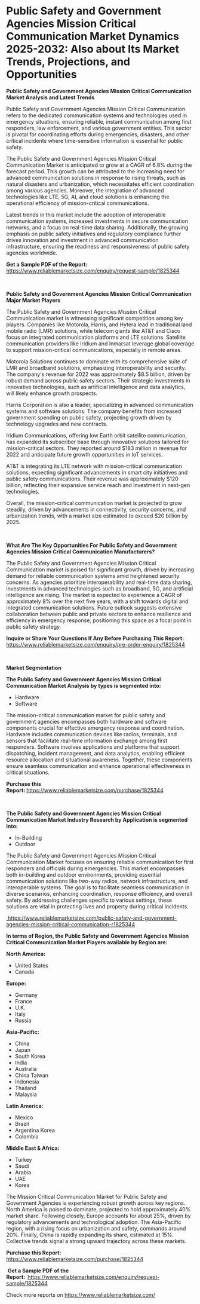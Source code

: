 <p><h1>Public Safety and Government Agencies Mission Critical Communication Market Dynamics 2025-2032: Also about Its Market Trends, Projections, and Opportunities</h1></p><p><strong>Public Safety and Government Agencies Mission Critical Communication Market Analysis and Latest Trends</strong></p>
<p><p>Public Safety and Government Agencies Mission Critical Communication refers to the dedicated communication systems and technologies used in emergency situations, ensuring reliable, instant communication among first responders, law enforcement, and various government entities. This sector is pivotal for coordinating efforts during emergencies, disasters, and other critical incidents where time-sensitive information is essential for public safety.</p><p>The Public Safety and Government Agencies Mission Critical Communication Market is anticipated to grow at a CAGR of 6.8% during the forecast period. This growth can be attributed to the increasing need for advanced communication solutions in response to rising threats, such as natural disasters and urbanization, which necessitates efficient coordination among various agencies. Moreover, the integration of advanced technologies like LTE, 5G, AI, and cloud solutions is enhancing the operational efficiency of mission-critical communications.</p><p>Latest trends in this market include the adoption of interoperable communication systems, increased investments in secure communication networks, and a focus on real-time data sharing. Additionally, the growing emphasis on public safety initiatives and regulatory compliance further drives innovation and investment in advanced communication infrastructure, ensuring the readiness and responsiveness of public safety agencies worldwide.</p></p>
<p><strong>Get a Sample PDF of the Report:&nbsp;</strong> <a href="https://www.reliablemarketsize.com/enquiry/request-sample/1825344?utm_campaign=2996&utm_medium=2&utm_source=Github&utm_content=ia&utm_term=11032025&utm_id=public-safety-and-government-agencies-mission-critical-communication">https://www.reliablemarketsize.com/enquiry/request-sample/1825344</a></p>
<p>&nbsp;</p>
<p><strong>Public Safety and Government Agencies Mission Critical Communication Major Market Players</strong></p>
<p><p>The Public Safety and Government Agencies Mission Critical Communication market is witnessing significant competition among key players. Companies like Motorola, Harris, and Hytera lead in traditional land mobile radio (LMR) solutions, while telecom giants like AT&T and Cisco focus on integrated communication platforms and LTE solutions. Satellite communication providers like Iridium and Inmarsat leverage global coverage to support mission-critical communications, especially in remote areas.</p><p>Motorola Solutions continues to dominate with its comprehensive suite of LMR and broadband solutions, emphasizing interoperability and security. The company's revenue for 2022 was approximately $8.5 billion, driven by robust demand across public safety sectors. Their strategic investments in innovative technologies, such as artificial intelligence and data analytics, will likely enhance growth prospects.</p><p>Harris Corporation is also a leader, specializing in advanced communication systems and software solutions. The company benefits from increased government spending on public safety, projecting growth driven by technology upgrades and new contracts.</p><p>Iridium Communications, offering low Earth orbit satellite communication, has expanded its subscriber base through innovative solutions tailored for mission-critical sectors. They reported around $183 million in revenue for 2022 and anticipate future growth opportunities in IoT services.</p><p>AT&T is integrating its LTE network with mission-critical communication solutions, expecting significant advancements in smart city initiatives and public safety communications. Their revenue was approximately $120 billion, reflecting their expansive service reach and investment in next-gen technologies.</p><p>Overall, the mission-critical communication market is projected to grow steadily, driven by advancements in connectivity, security concerns, and urbanization trends, with a market size estimated to exceed $20 billion by 2025.</p></p>
<p>&nbsp;</p>
<p><strong>What Are The Key Opportunities For Public Safety and Government Agencies Mission Critical Communication Manufacturers?</strong></p>
<p><p>The Public Safety and Government Agencies Mission Critical Communication market is poised for significant growth, driven by increasing demand for reliable communication systems amid heightened security concerns. As agencies prioritize interoperability and real-time data sharing, investments in advanced technologies such as broadband, 5G, and artificial intelligence are rising. The market is expected to experience a CAGR of approximately 8% over the next five years, with a shift towards digital and integrated communication solutions. Future outlook suggests extensive collaboration between public and private sectors to enhance resilience and efficiency in emergency response, positioning this space as a focal point in public safety strategy.</p></p>
<p><strong>Inquire or Share Your Questions If Any Before Purchasing This Report:</strong> <a href="https://www.reliablemarketsize.com/enquiry/pre-order-enquiry/1825344?utm_campaign=2996&utm_medium=2&utm_source=Github&utm_content=ia&utm_term=11032025&utm_id=public-safety-and-government-agencies-mission-critical-communication">https://www.reliablemarketsize.com/enquiry/pre-order-enquiry/1825344</a></p>
<p>&nbsp;</p>
<p><strong>Market Segmentation</strong></p>
<p><strong>The Public Safety and Government Agencies Mission Critical Communication Market Analysis by types is segmented into:</strong></p>
<p><ul><li>Hardware</li><li>Software</li></ul></p>
<p><p>The mission-critical communication market for public safety and government agencies encompasses both hardware and software components crucial for effective emergency response and coordination. Hardware includes communication devices like radios, terminals, and sensors that facilitate real-time information exchange among first responders. Software involves applications and platforms that support dispatching, incident management, and data analytics, enabling efficient resource allocation and situational awareness. Together, these components ensure seamless communication and enhance operational effectiveness in critical situations.</p></p>
<p><strong>Purchase this Report:&nbsp;</strong><a href="https://www.reliablemarketsize.com/purchase/1825344?utm_campaign=2996&utm_medium=2&utm_source=Github&utm_content=ia&utm_term=11032025&utm_id=public-safety-and-government-agencies-mission-critical-communication">https://www.reliablemarketsize.com/purchase/1825344</a></p>
<p>&nbsp;</p>
<p><strong>The Public Safety and Government Agencies Mission Critical Communication Market Industry Research by Application is segmented into:</strong></p>
<p><ul><li>In-Building</li><li>Outdoor</li></ul></p>
<p><p>The Public Safety and Government Agencies Mission Critical Communication Market focuses on ensuring reliable communication for first responders and officials during emergencies. This market encompasses both in-building and outdoor environments, providing essential communication solutions like two-way radios, network infrastructure, and interoperable systems. The goal is to facilitate seamless communication in diverse scenarios, enhancing coordination, response efficiency, and overall safety. By addressing challenges specific to various settings, these solutions are vital in protecting lives and property during critical incidents.</p></p>
<p><a href="https://www.reliablemarketsize.com/public-safety-and-government-agencies-mission-critical-communication-r1825344?utm_campaign=2996&utm_medium=2&utm_source=Github&utm_content=ia&utm_term=11032025&utm_id=public-safety-and-government-agencies-mission-critical-communication">&nbsp;https://www.reliablemarketsize.com/public-safety-and-government-agencies-mission-critical-communication-r1825344</a></p>
<p><strong>In terms of Region, the Public Safety and Government Agencies Mission Critical Communication Market Players available by Region are:</strong></p>
<p>
    <p> <strong> North America: </strong>
        <ul>
            <li>United States</li>
            <li>Canada</li>
        </ul>
        </p> 
    <p> <strong> Europe: </strong>
        <ul>
            <li>Germany</li>
            <li>France</li>
            <li>U.K.</li>
            <li>Italy</li>
            <li>Russia</li>
        </ul>
        </p> 
    <p> <strong> Asia-Pacific: </strong>
        <ul>
            <li>China</li>
            <li>Japan</li>
            <li>South Korea</li>
            <li>India</li>
            <li>Australia</li>
            <li>China Taiwan</li>
            <li>Indonesia</li>
            <li>Thailand</li>
            <li>Malaysia</li>
        </ul>
        </p> 
    <p> <strong> Latin America: </strong>
        <ul>
            <li>Mexico</li>
            <li>Brazil</li>
            <li>Argentina Korea</li>
            <li>Colombia</li>
        </ul>
        </p> 
    <p> <strong> Middle East & Africa: </strong>
        <ul>
            <li>Turkey</li>
            <li>Saudi</li>
            <li>Arabia</li>
            <li>UAE</li>
            <li>Korea</li>
        </ul>
    </p>
    </p>
<p><p>The Mission Critical Communication Market for Public Safety and Government Agencies is experiencing robust growth across key regions. North America is poised to dominate, projected to hold approximately 40% market share. Following closely, Europe accounts for about 25%, driven by regulatory advancements and technological adoption. The Asia-Pacific region, with a rising focus on urbanization and safety, commands around 20%. Finally, China is rapidly expanding its share, estimated at 15%. Collective trends signal a strong upward trajectory across these markets.</p></p>
<p><strong>Purchase this Report: </strong><a href="https://www.reliablemarketsize.com/purchase/1825344?utm_campaign=2996&utm_medium=2&utm_source=Github&utm_content=ia&utm_term=11032025&utm_id=public-safety-and-government-agencies-mission-critical-communication">https://www.reliablemarketsize.com/purchase/1825344</a></p>
<p>&nbsp;<strong>Get a Sample PDF of the Report:&nbsp;&nbsp;</strong><a href="https://www.reliablemarketsize.com/enquiry/request-sample/1825344?utm_campaign=2996&utm_medium=2&utm_source=Github&utm_content=ia&utm_term=11032025&utm_id=public-safety-and-government-agencies-mission-critical-communication">https://www.reliablemarketsize.com/enquiry/request-sample/1825344</a></p>
<p><strong></strong></p>
<p>Check more reports on <a href="https://www.reliablemarketsize.com/?utm_campaign=2996&utm_medium=2&utm_source=Github&utm_content=ia&utm_term=11032025&utm_id=public-safety-and-government-agencies-mission-critical-communication">https://www.reliablemarketsize.com/</a></p>